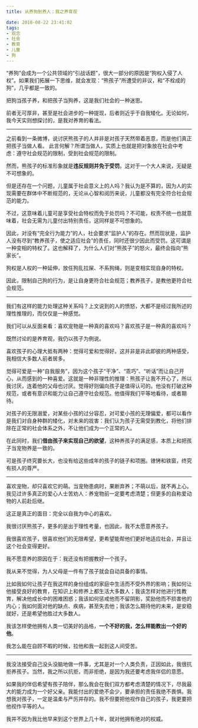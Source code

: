 ```yaml
---
title: 从养狗到养人：我之养育观

date: 2018-08-22 23:41:02
tags:
- 观念
- 社会
- 教育
- 儿童
- 狗
---
```

“养狗”会成为一个公共领域的“引战话题”，很大一部分的原因是“狗权入侵了人权”。如果我们拓展一下思维，就会发现：“熊孩子”所遭受的非议，和“不栓成的狗”，几乎都是一致的。

把狗当孩子养，和把孩子当狗养，这是我们社会的一种迷思。

前者无可厚非，甚至是社会进步的一种提现，后者则近乎于自我矮化。无论如何，我今天实则想探讨的，是我对养育的看法。 

---
之前看到一条微博，说讨厌熊孩子的人并非是对孩子天然带着恶意，而是他们真正把孩子当做人看。
此言何解？所谓当做人，实质上也就是把对象放在社会中考虑：遵守社会规范的限制，受到社会规范的限制。

然而，熊孩子的标准形象就是**违反规则并免于受罚**。这对于一个大人来说，无疑是不可想象的。

但是还存在一个问题，儿童属于社会意义上的人吗？我认为是不算的，因为人的实现需要在群体中不断规范的，无论从心智和阅历来说，儿童都没有完全符合社会规范的能力。

不过，这意味着儿童可是享受社会特权而免于处罚吗？不可能，权责不统一也就意味着，社会无需为儿童付出特别责任，这同样是不可想象的。

因此，对没有“完全行为能力”的人，社会要求“监护人”的存在。然而现状是，监护人没有尽到“教养孩子，使之适应社会”的责任，同时还很少因此而受罚。这可谓是一种变相的特权了。这也解释了，为什么人们对“熊孩子”的怒火，最终会指向“熊家长”。

狗权是人权的一种延伸，放任狗乱拉屎、不系狗绳，则是变相实现自身的特权。

因此，限制自己狗的行为，是让自身更符合社会规范；教养孩子，是教他更符合社会规范。

---
我们有这样的能力处理这种关系吗？上文说到的人的愤怒，大都不是经过我所述的理性推理的，而仅仅是一种感觉。

我们可以从反面来看：喜欢宠物是一种真的喜欢吗？喜欢孩子是一种真的喜欢吗？

既然讨论的是养育观，我仍以孩子为例说。

喜欢孩子的心理大抵有两种：觉得可爱和觉得好。这并非是非此即彼的两种感受，我相信大多数人前者居多。

觉得可爱是一种“自我服务”，因为这个孩子“干净”、“乖巧”、“听话”而让自己开心，从而感到的一种喜爱。这就是一种非理性的推理：熊孩子让我不开心了，所以我讨厌，连着他的父母也讨厌。觉得好则偏向孩子是值得认可的。他没有打破这种规范，或者有意识和能力让自己遵守社会规范。他值得我们平等地看待，或者期待。

对孩子的无限溺爱，对某些小孩的过分容忍，对可爱小孩的无理偏爱，都可以看作是我们对自身种群的矮化，对未来的戕害：我们认为孩子无需受到教化，将他们排除在正常的社会体系之外，不让他们成为一个正常的人。

在此同时，我们**借由孩子来实现自己的欲望**，这种养孩子的满足感，本质上和把孩子当宠物养是一致的。

可是孩子终究要长大，也没有给这些成年的孩子的链子和项圈。镣铐和铁窗，终究有损人的尊严。

---
喜欢宠物，却只喜欢它的萌。当宠物患病时，果断弃养；不萌以后，就不再上心。我见过许多真正的爱心人士苦劝人：养宠物前一定要考虑清楚；但更多的自称爱动物的人前赴后继。

这正是真正的面目：完全以自我为中心的喜欢。

我很讨厌熊孩子，更多的是出于理性考量，也因此，我不太愿意养孩子。

我很喜欢孩子，很喜欢他们的无限希望，更希望能帮他们更好地适应社会，并且让这个社会变得更好。

我不愿意养的原因在于：我还没有把握教好一个孩子。

我从来不觉得，为人父母是一件有了孩子就会自动具备的事情。

比如我如何让孩子在我这样的身份组成的家庭中生活而不受外界的影响；我如何让他接受良好的教育，在知识上和修养上都生活大多数人；我该怎样对他进行性教育，解决他成长中的困难困惑；我该如何惩戒他而不留阴影，奖励他而不损害他的内心；我如何面对他的缺点、疾病，甚至失去他；我该怎么期待他的未来，是安稳就好，还是希望他胜过大多数人。

我该怎样使他拥有人类一切美好的品格，**一个不好的我，怎么样能教出一个好的他**。

我怎么能在自顾不暇的时候，拉他和我一起到这人间受苦。

---
我没法接受自己没头没脑地做一件事，尤其是对一个人类负责，正因如此，我很抗拒养孩子。当然，我之所以抗拒，而非拒绝，是因为我还要考虑我伴侣的意愿。

如果我的伴侣希望有孩子陪伴，那么我会在我们双方都考虑清楚的情况下，尽我最大的能力成为一个好父亲。我能付出的爱绝不会少，要承担的责任我绝不畏惧。我想我对孩子，一定是温柔与严厉并存的。我不但要把他视作自己的孩子，我更要把他视作平等的人。

我并不因为我比他早来到这个世界上几十年，就对他拥有绝对的权威。